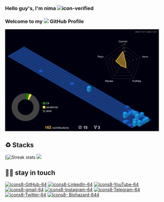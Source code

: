 ### Hello guy's, I'm nima  ![icon-verified](https://img.icons8.com/color/20/verified-account--v1.png)

### Welcome to my <img src="https://img.icons8.com/color/96/000000/github--v1.png" height="24"/> GitHub Profile

![](./profile-3d-contrib/profile-night-view.svg)



## ♻ Stacks

[![Streak stats](https://github-readme-streak-stats.herokuapp.com?user=NiREvil&theme=windows-dark) 
[![](https://visitcount.itsvg.in/api?id=NiREvil&label=Profile%20Views&pretty=true)](https://github.com/NiREvil5thacc)





## 🚬🗿 stay in touch

[![icons8-GitHub-64](https://img.icons8.com/arcade/64/github.png)](https://github.com/NiREvil5thacc)
[![icons8-LinkedIn-64](https://img.icons8.com/arcade/64/linkedin-circled.png)](https://au.linkedin.com/in/nirevil)
[![icons8-YouTube-64](https://img.icons8.com/arcade/64/youtube-play.png)](http://www.youtube.com/@NiREvil)
[![icons8-gmail-64](https://img.icons8.com/arcade/64/gmail.png)](mailto:nirevil2020@gmail.com)
[![icons8-Instagram-64](https://img.icons8.com/arcade/64/instagram-new.png)](https://instagram.com/nima_radical_?igshid=OGQ5ZDc2ODk2ZA==)
[![icons8-Telegram-64](https://img.icons8.com/arcade/64/telegram-app.png)](https://t.me/NiREvil)
[![icons8-Twitter-64](https://img.icons8.com/arcade/64/twitter.png)](https://twitter.com/NiREvil_)
[![icons8- Biohazard-644](https://img.icons8.com/arcade/64/poison.png)](https://t.me/F_NiREvil)
